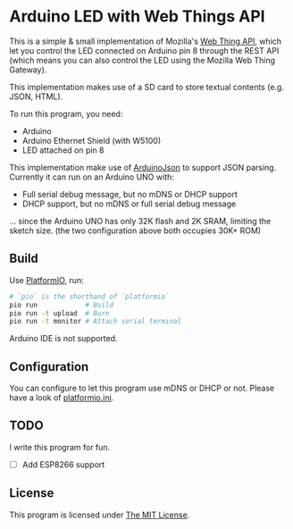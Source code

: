 # Arduino LED with Web Things API

This is a simple & small implementation of Mozilla's [Web Thing API], which let
you control the LED connected on Arduino pin 8 through the REST API (which means
you can also control the LED using the Mozilla Web Thing Gateway).

This implementation makes use of a SD card to store textual contents (e.g. JSON,
HTML).

To run this program, you need:

- Arduino
- Arduino Ethernet Shield (with W5100)
- LED attached on pin 8

This implementation make use of [ArduinoJson] to support JSON parsing. Currently
it can run on an Arduino UNO with:

- Full serial debug message, but no mDNS or DHCP support
- DHCP support, but no mDNS or full serial debug message

... since the Arduino UNO has only 32K flash and 2K SRAM, limiting the sketch
size. (the two configuration above both occupies 30K+ ROM)

[Web Thing API]: https://iot.mozilla.org/wot
[ArduinoJson]:   https://arduinojson.org

## Build

Use [PlatformIO], run:

```bash
# `pio` is the shorthand of `platformio`
pio run            # Build
pio run -t upload  # Burn
pio run -t monitor # Attach serial terminal
```

Arduino IDE is not supported.

[PlatformIO]: https://platformio.org/

## Configuration

You can configure to let this program use mDNS or DHCP or not. Please have a
look of [platformio.ini](platformio.ini).

## TODO

I write this program for fun.

- [ ] Add ESP8266 support

## License

This program is licensed under [The MIT License](COPYING).
